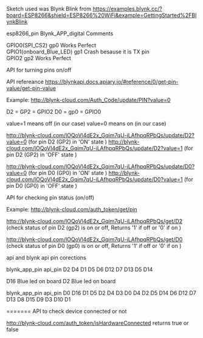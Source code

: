 Sketch used was Blynk Blink from https://examples.blynk.cc/?board=ESP8266&shield=ESP8266%20WiFi&example=GettingStarted%2FBlynkBlink

esp8266_pin			Blynk_APP_digital	Comments

GPIO0(SPI_CS2)			gp0			Works Perfect	
GPIO1(onboard_Blue_LED)		gp1     		Crash besause it is TX pin     	      
GPIO2				gp2			Works Perfect


API for turning pins on/off

API refereance https://blynkapi.docs.apiary.io/#reference/0/get-pin-value/get-pin-value

Example: http://blynk-cloud.com/Auth_Code/update/PIN?value=0

D2 = GP2 = GPIO2
D0 = gp0 = GPIO0

value=1 means off (in our case)
value=0 means on (in our case)

http://blynk-cloud.com/lOQoVl4dE2x_Gqim7qU-iLAfhpqRPbQs/update/D2?value=0 (for pin D2 (GP2) in 'ON' state )
http://blynk-cloud.com/lOQoVl4dE2x_Gqim7qU-iLAfhpqRPbQs/update/D2?value=1 (for pin D2 (GP2) in 'OFF' state )

http://blynk-cloud.com/lOQoVl4dE2x_Gqim7qU-iLAfhpqRPbQs/update/D0?value=0 (for pin D0 (GP0) in 'ON' state )
http://blynk-cloud.com/lOQoVl4dE2x_Gqim7qU-iLAfhpqRPbQs/update/D0?value=1 (for pin D0 (GP0) in 'OFF' state )


API for checking pin status (on/off)

Example: http://blynk-cloud.com/auth_token/get/pin

http://blynk-cloud.com/lOQoVl4dE2x_Gqim7qU-iLAfhpqRPbQs/get/D2 (check status of pin D2 (gp2) is on or off, Returns '1' if off or '0' if on  ) 

http://blynk-cloud.com/lOQoVl4dE2x_Gqim7qU-iLAfhpqRPbQs/get/D0 (check status of pin D0 (gp0) is on or off, Returns '1' if off or '0' if on  ) 


api and blynk api pin corections

blynk_app_pin	api_pin
D2		D4
D1		D5
D6		D12
D7		D13
D5		D14



D16	Blue led on board
D2	Blue led on board

blynk_app_pin	api_pin
D0  		D16 
D1   		D5
D2    		D4 
D3 		D0
D4   		D2
D5   		D14
D6   		D12 
D7   		D13
D8  		D15
D9   		D3
D10  		D1








=======
API to check device connected or not

http://blynk-cloud.com/auth_token/isHardwareConnected
returns true or false





